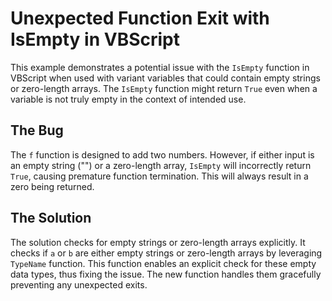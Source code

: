 # Unexpected Function Exit with IsEmpty in VBScript
This example demonstrates a potential issue with the `IsEmpty` function in VBScript when used with variant variables that could contain empty strings or zero-length arrays.  The `IsEmpty` function might return `True` even when a variable is not truly empty in the context of intended use.

## The Bug
The `f` function is designed to add two numbers.  However, if either input is an empty string ("") or a zero-length array, `IsEmpty` will incorrectly return `True`, causing premature function termination. This will always result in a zero being returned. 

## The Solution
The solution checks for empty strings or zero-length arrays explicitly.  It checks if `a` or `b` are either empty strings or zero-length arrays by leveraging `TypeName` function. This function enables an explicit check for these empty data types, thus fixing the issue. The new function handles them gracefully preventing any unexpected exits.
